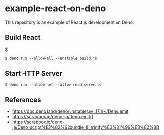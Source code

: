 # example-react-on-deno

This repository is an example of React.js development on Deno.

## Build React
$
```shell
$ deno run --allow-all --unstable build.ts
```

## Start HTTP Server

```shell
$ deno run --allow-net --allow-read serve.ts
```

## References

- https://doc.deno.land/deno/unstable@v1.17.1/~/Deno.emit
- https://scrapbox.io/deno-ja/Deno.emit()
- https://scrapbox.io/deno-ja/Deno_script%E3%82%92bundle_&_minify%E3%81%99%E3%82%8B
